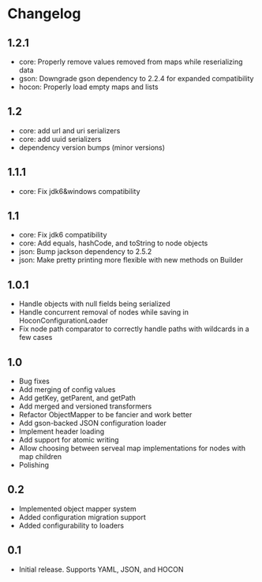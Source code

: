 Changelog
========

1.2.1
-----
- core: Properly remove values removed from maps while reserializing data
- gson: Downgrade gson dependency to 2.2.4 for expanded compatibility
- hocon: Properly load empty maps and lists

1.2
---
- core: add url and uri serializers
- core: add uuid serializers
- dependency version bumps (minor versions)


1.1.1
----
- core: Fix jdk6&windows compatibility

1.1
---
- core: Fix jdk6 compatibility
- core: Add equals, hashCode, and toString to node objects
- json: Bump jackson dependency to 2.5.2
- json: Make pretty printing more flexible with new methods on Builder

1.0.1
-----
- Handle objects with null fields being serialized
- Handle concurrent removal of nodes while saving in HoconConfigurationLoader
- Fix node path comparator to correctly handle paths with wildcards in a few cases

1.0
---
- Bug fixes
- Add merging of config values
- Add getKey, getParent, and getPath
- Add merged and versioned transformers
- Refactor ObjectMapper to be fancier and work better
- Add gson-backed JSON configuration loader
- Implement header loading
- Add support for atomic writing
- Allow choosing between serveal map implementations for nodes with map children
- Polishing

0.2
---
- Implemented object mapper system
- Added configuration migration support
- Added configurability to loaders

0.1
---
- Initial release. Supports YAML, JSON, and HOCON
